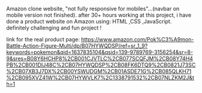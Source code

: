 Amazon clone website, "not fully responsive for mobiles"...(navbar on mobile version not finished).
after 30+ hours working at this project,
i have done a product website on Amazon using: HTML ,CSS ,JavaScript.
definitely challenging and fun project !
<!-- not fully responsive -->
link for the real product page:
https://www.amazon.com/Pok%C3%A9mon-Battle-Action-Figure-Multi/dp/B07HYWQDSP/ref=sr_1_9?keywords=pokemon&qid=1637835104&qsid=139-9789769-3156254&sr=8-9&sres=B08Y6HCHP8%2CB001CJVTLC%2CB077SCQFJM%2CB08Y74H4PB%2CB001DIJ48C%2CB07HYWQDSP%2CB08FK6DTQ9%2CB0821J73SC%2CB07XB3J7DX%2CB00YSWUDGM%2CB01ASDE71G%2CB085QLKH71%2CB095XVZ41W%2CB07HYWVLK7%2C1338791532%2CB07NLZKM2J&th=1
